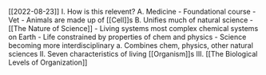 [[2022-08-23]]
I. How is this relevent?
	A. Medicine
		- Foundational course
		- Vet - Animals are made up of [[Cell]]s
	B. Unifies much of natural science
		- [[The Nature of Science]]
		- Living systems most complex chemical systems on Earth
		- Life constrained by properties of chem and physics
		- Science becoming more interdisciplinary
			a. Combines chem, physics, other natural sciences
II. Seven characteristics of living [[Organism]]s
III.  [[The Biological Levels of Organization]]